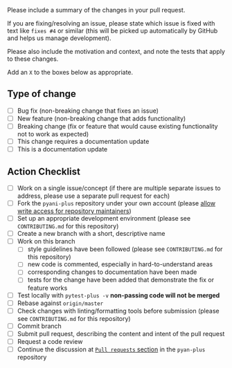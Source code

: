 Please include a summary of the changes in your pull request.

If you are fixing/resolving an issue, please state which issue is fixed with text like `fixes #4` or similar (this will be picked up automatically by GitHub and helps us manage development).

Please also include the motivation and context, and note the tests that apply to these changes.

Add an `X` to the boxes below as appropriate.

## Type of change

- [ ] Bug fix (non-breaking change that fixes an issue)
- [ ] New feature (non-breaking change that adds functionality)
- [ ] Breaking change (fix or feature that would cause existing functionality not to work as expected)
- [ ] This change requires a documentation update
- [ ] This is a documentation update

## Action Checklist

- [ ] Work on a single issue/concept (if there are multiple separate issues to address, please use a separate pull request for each)
- [ ] Fork the `pyani-plus` repository under your own account (please [allow write access for repository maintainers](https://docs.github.com/en/github/collaborating-with-issues-and-pull-requests/working-with-forks/allowing-changes-to-a-pull-request-branch-created-from-a-fork))
- [ ] Set up an appropriate development environment (please see `CONTRIBUTING.md` for this repository)
- [ ] Create a new branch with a short, descriptive name
- [ ] Work on this branch
  - [ ] style guidelines have been followed (please see `CONTRIBUTING.md` for this repository)
  - [ ] new code is commented, especially in hard-to-understand areas
  - [ ] corresponding changes to documentation have been made
  - [ ] tests for the change have been added that demonstrate the fix or feature works
- [ ] Test locally with `pytest-plus -v` **non-passing code will not be merged**
- [ ] Rebase against `origin/master`
- [ ] Check changes with linting/formatting tools before submission (please see `CONTRIBUTING.md` for this repository)
- [ ] Commit branch
- [ ] Submit pull request, describing the content and intent of the pull request
- [ ] Request a code review
- [ ] Continue the discussion at [`Pull requests` section](https://github.com/widdowquinn/pyani-plus/pulls) in the `pyan-plus` repository
